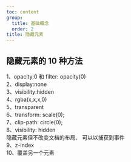 ```yaml
---
toc: content
group:
  title: 基础概念
  order: 2
title: 隐藏元素
---
```


## 隐藏元素的 10 种方法

1、opacity:0 和 filter: opacity(0)  
2、display:none  
3、visibility:hidden  
4、rgba(x,x,x,0)  
5、transparent  
6、transform: scale(0);  
7、clip-path: circle(0);  
8、visibility: hidden  
隐藏元素但不改变文档的布局、 可以以捕获到事件  
9、z-index  
10、覆盖另一个元素
